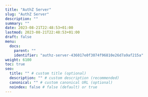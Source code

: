 ```yaml
---
title: "AuthZ Server"
slug: "AuthZ Server"
description: ""
summary: ""
date: 2023-08-21T22:48:53+01:00
lastmod: 2023-08-21T22:48:53+01:00
draft: false
menu:
  docs:
    parent: ""
    identifier: "authz-server-436017e0f3074f96810e26d7a9af215a"
weight: 6100
toc: true
seo:
  title: "" # custom title (optional)
  description: "" # custom description (recommended)
  canonical: "" # custom canonical URL (optional)
  noindex: false # false (default) or true
---
```

